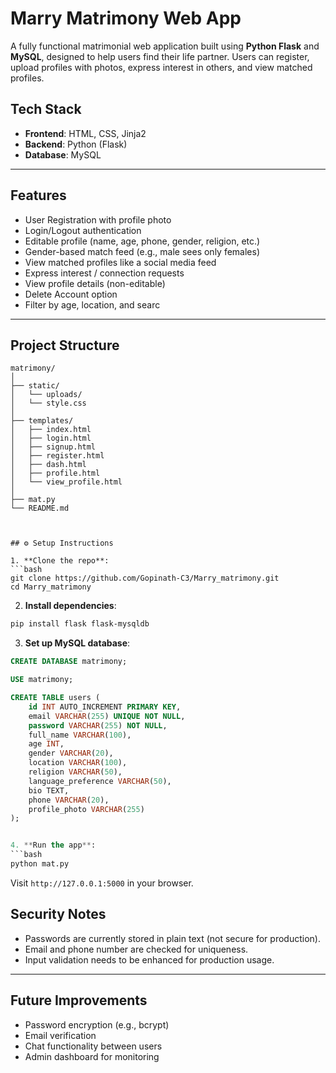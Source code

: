 
# Marry Matrimony Web App 

A fully functional matrimonial web application built using **Python Flask** and **MySQL**, designed to help users find their life partner. Users can register, upload profiles with photos, express interest in others, and view matched profiles. 

##  Tech Stack

- **Frontend**: HTML, CSS, Jinja2
- **Backend**: Python (Flask)
- **Database**: MySQL


---

## Features

-  User Registration with profile photo
-  Login/Logout authentication
-  Editable profile (name, age, phone, gender, religion, etc.)
-  Gender-based match feed (e.g., male sees only females)
-  View matched profiles like a social media feed
-  Express interest / connection requests
-  View profile details (non-editable)
-  Delete Account option
-  Filter by age, location, and searc


---

## Project Structure

```
matrimony/
│
├── static/
│   └── uploads/              
│   └── style.css             
│
├── templates/
│   ├── index.html
│   ├── login.html
│   ├── signup.html
│   ├── register.html
│   ├── dash.html
│   ├── profile.html
│   └── view_profile.html
│
├── mat.py                    
└── README.md                 



## ⚙️ Setup Instructions

1. **Clone the repo**:
```bash
git clone https://github.com/Gopinath-C3/Marry_matrimony.git
cd Marry_matrimony
```

2. **Install dependencies**:
```bash
pip install flask flask-mysqldb
```

3. **Set up MySQL database**:
```sql
CREATE DATABASE matrimony;

USE matrimony;

CREATE TABLE users (
    id INT AUTO_INCREMENT PRIMARY KEY,
    email VARCHAR(255) UNIQUE NOT NULL,
    password VARCHAR(255) NOT NULL,
    full_name VARCHAR(100),
    age INT,
    gender VARCHAR(20),
    location VARCHAR(100),
    religion VARCHAR(50),
    language_preference VARCHAR(50),
    bio TEXT,
    phone VARCHAR(20),
    profile_photo VARCHAR(255)
);


4. **Run the app**:
```bash
python mat.py
```

Visit `http://127.0.0.1:5000` in your browser.



## Security Notes

- Passwords are currently stored in plain text (not secure for production).
- Email and phone number are checked for uniqueness.
- Input validation needs to be enhanced for production usage.

---

## Future Improvements

- Password encryption (e.g., bcrypt)
- Email verification
- Chat functionality between users
- Admin dashboard for monitoring


